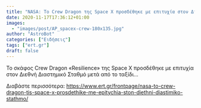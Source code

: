 ```yaml
---
title: "NASA: Το Crew Dragon της Space X προσδέθηκε με επιτυχία στον Διεθνή Διαστημικό Σταθμό"
date: 2020-11-17T17:36:12+01:00
images:
  - "images/post/AP_spacex-crew-180x135.jpg"
author: "AstroBot"
categories: ["Ειδήσεις"]
tags: ["ert.gr"]
draft: false
---
```


Το σκάφος Crew Dragon «Resilience» της Space X προσδέθηκε με επιτυχία στον Διεθνή Διαστημικό Σταθμό μετά από το ταξίδι...

Διαβάστε περισσότερα: https://www.ert.gr/frontpage/nasa-to-crew-dragon-tis-space-x-prosdethike-me-epitychia-ston-diethni-diastimiko-stathmo/
